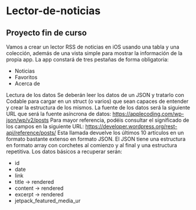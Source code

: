 # Lector-de-noticias

## Proyecto fin de curso

Vamos a crear un lector RSS de noticias en iOS usando una tabla y una colección, además de
una vista simple para mostrar la información de la propia app.
La app constará de tres pestañas de forma obligatoria:
- Noticias
- Favoritos
- Acerca de


Lectura de los datos
Se deberán leer los datos de un JSON y tratarlo con Codable para cargar en un struct (o varios)
que sean capaces de entender y crear la estructura de los mismos.
La fuente de los datos será la siguiente URL que será la fuente asíncrona de datos:
https://applecoding.com/wp-json/wp/v2/posts
Para mayor referencia, podéis consultar el significado de los campos en la siguiente URL:
https://developer.wordpress.org/rest-api/reference/posts/
Esta llamada devuelve los últimos 10 artículos en un formato bastante extenso en formato JSON.
El JSON tiene una estructura en formato array con corchetes al comienzo y al final y una
estructura repetitiva.
Los datos básicos a recuperar serán:
- id
- date
- link
- title -> rendered
- content -> rendered
- excerpt -> rendered
- jetpack_featured_media_ur
